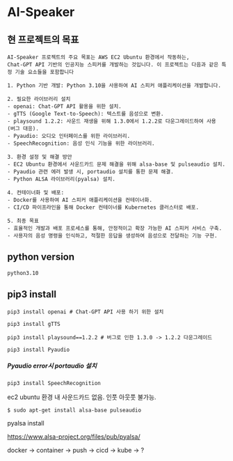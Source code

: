 # AI-Speaker

## 현 프로젝트의  목표
```
AI-Speaker 프로젝트의 주요 목표는 AWS EC2 Ubuntu 환경에서 작동하는, 
Chat-GPT API 기반의 인공지능 스피커를 개발하는 것입니다. 이 프로젝트는 다음과 같은 특정 기술 요소들을 포함합니다

1. Python 기반 개발: Python 3.10을 사용하여 AI 스피커 애플리케이션을 개발합니다.

2. 필요한 라이브러리 설치
- openai: Chat-GPT API 활용을 위한 설치.
- gTTS (Google Text-to-Speech): 텍스트를 음성으로 변환.
- playsound 1.2.2: 사운드 재생을 위해 1.3.0에서 1.2.2로 다운그레이드하여 사용 (버그 대응).
- Pyaudio: 오디오 인터페이스를 위한 라이브러리.
- SpeechRecognition: 음성 인식 기능을 위한 라이브러리.

3. 환경 설정 및 해결 방안
- EC2 Ubuntu 환경에서 사운드카드 문제 해결을 위해 alsa-base 및 pulseaudio 설치.
- Pyaudio 관련 에러 발생 시, portaudio 설치를 통한 문제 해결.
- Python ALSA 라이브러리(pyalsa) 설치.

4. 컨테이너화 및 배포:
- Docker를 사용하여 AI 스피커 애플리케이션을 컨테이너화.
- CI/CD 파이프라인을 통해 Docker 컨테이너를 Kubernetes 클러스터로 배포.

5. 최종 목표
- 효율적인 개발과 배포 프로세스를 통해, 안정적이고 확장 가능한 AI 스피커 서비스 구축.
- 사용자의 음성 명령을 인식하고, 적절한 응답을 생성하여 음성으로 전달하는 기능 구현.

```

## python version 
```
python3.10
```

## pip3 install
```
pip3 install openai # Chat-GPT API 사용 하기 위한 설치
```

```
pip3 install gTTS
```
```
pip3 install playsound==1.2.2 # 버그로 인한 1.3.0 -> 1.2.2 다운그레이드
```
```
pip3 install Pyaudio
```
##### Pyaudio error시 portaudio 설치
```
pip3 install SpeechRecognition
```

ec2 ubuntu 환경 내 사운드카드 없음. 인풋 아웃풋 불가능.
```
$ sudo apt-get install alsa-base pulseaudio
```
pyalsa install

https://www.alsa-project.org/files/pub/pyalsa/



docker -> container -> push -> cicd -> kube -> ?
